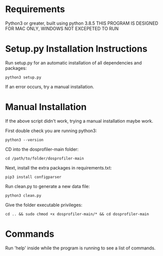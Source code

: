 # Requirements

Python3 or greater, built using python 3.8.5
THIS PROGRAM IS DESIGNED FOR MAC ONLY, WINDOWS NOT EXCEPETED TO RUN

#  Setup.py Installation Instructions

Run setup.py for an automatic installation of all dependencies and packages:
    
    python3 setup.py
 
If an error occurs, try a manual installation.

# Manual Installation

If the above script didn't work, trying a manual installation maybe work.

First double check you are running python3:

    python3 --version

CD into the dosprofiler-main folder:

    cd /path/to/folder/dosprofiler-main

Next, install the extra packages in requirements.txt:

    pip3 install configparser
    
Run clean.py to generate a new data file:

    python3 clean.py
    
Give the folder executable privileges:

    cd .. && sudo chmod +x dosprofiler-main/* && cd dosprofiler-main
    
# Commands

Run 'help' inside while the program is running to see a list of commands.

